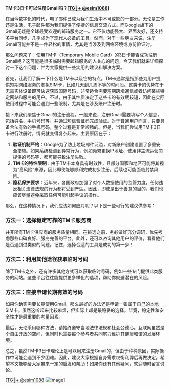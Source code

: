 **TM卡3日卡可以注册Gmail吗？[[TG💪+ @esim1088](https://t.me/s/esim1088)]**

在当今数字化的时代，电子邮件已成为我们生活中不可或缺的一部分。无论是工作还是生活，电子邮件都为我们提供了便捷的信息交流方式。而Google旗下的Gmail无疑是全球最受欢迎的邮箱服务之一。它不仅功能强大、界面友好，还支持多平台同步，几乎成为了现代人必备的工具。然而，对于一些朋友来说，注册Gmail可能并不是一件轻松的事情，尤其是当涉及到网络环境或身份验证时。

那么问题来了：使用TM卡（Temporary Mobile Card）的3日卡能否成功注册Gmail呢？这可能是很多临时需要邮箱服务的人关心的问题。今天我们就来详细探讨一下这个问题，并为大家提供一些实用的建议和解决方案。

首先，让我们了解一下什么是TM卡以及它的特点。TM卡通常是指那些为用户提供短期网络服务的虚拟SIM卡，比如几天到几周不等的时间段。这类卡的优势在于无需实体设备即可快速获取国际号码，非常适合需要短期跨境通信或者访问某些特定网站和服务的用户。不过，由于其性质决定了这些卡的有效期较短，因此在实际使用过程中可能会遇到一些限制，尤其是在涉及账户注册时。

接下来我们聚焦于Gmail的注册流程。一般来说，注册Gmail需要填写个人信息，包括姓名、手机号码等，并通过短信验证码完成验证。对于普通用户而言，只要具备合法有效的手机号码，整个过程是非常顺畅的。但是，当我们尝试用TM卡3日卡进行注册时，情况就变得复杂起来。主要原因在于：

1. **验证机制严格**：Google为了防止垃圾邮件泛滥，对新账户创建设置了多重安全措施。如果系统检测到异常行为，例如频繁更换IP地址、使用非主流运营商提供的号码等，都可能导致注册失败。
2. **TM卡的特性限制**：由于TM卡本身具有时效性，且部分国家和地区可能将其视为“高风险”来源，因此即使能够顺利完成初步注册，后续也可能面临封禁风险。
3. **隐私保护要求**：近年来，各国政府加强了对个人数据使用的监管力度，任何违反相关法律法规的行为都将受到严惩。因此，即使是出于善意的目的，我们也应该尽量避免采取任何可能引起争议的操作。

那么，在这种情况下，我们应该如何应对呢？以下是一些可行的建议供参考：

### 方法一：选择稳定可靠的TM卡服务商

并非所有TM卡供应商的服务质量相同。在挑选之前，务必做好充分调研，优先考虑那些口碑良好、服务完善的平台。此外，还可以咨询其他用户的评价，看看他们是否遇到过类似的问题。记住，选择合适的工具是成功的第一步！

### 方法二：利用其他途径获取临时号码

除了TM卡之外，还有许多其他方式可以获取临时号码，例如一些专门提供此类服务的网站。这些平台往往能提供更多样化的选项，帮助你规避潜在的风险。

### 方法三：直接申请长期有效的号码

如果你确实需要长期使用Gmail，那么最好的办法还是申请一张属于自己的本地SIM卡。虽然这听起来比较麻烦，但实际上却是最稳妥的选择。毕竟，稳定性和安全性才是最重要的考量因素。

最后，无论采用哪种方法，请始终遵守当地法律法规和社会公德心。互联网虽然是个自由开放的空间，但同时也需要每个参与者共同努力维护其健康和谐的发展环境。

总之，虽然TM卡3日卡理论上是可以用来注册Gmail的，但由于种种原因，实际操作中可能会遇到不少困难。因此，建议大家根据自身需求权衡利弊后再做决定。希望本文能够给大家带来一定的启发和帮助！如果你还有其他疑问，欢迎随时留言讨论。

[[TG💪+ @esim1088](https://t.me/s/esim1088) ![Image](https://i.postimg.cc/4NQfJmqS/Snipaste-2025-05-13-00-14-12.png)]